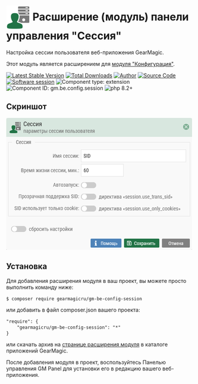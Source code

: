 # <img src="https://raw.githubusercontent.com/gearmagicru/gm-be-config-session/refs/heads/master/assets/images/icon.svg" width="64px" height="64px" align="absmiddle"> Расширение (модуль) панели управления "Сессия"

Настройка сессии пользователя веб-приложения GearMagic.

Этот модуль является расширением для [модуля "Конфигурация"](https://github.com/gearmagicru/gm-be-config).

[![Latest Stable Version](https://img.shields.io/packagist/v/gearmagicru/gm-be-config-session.svg)](https://packagist.org/packages/gearmagicru/gm-be-config-session)
[![Total Downloads](https://img.shields.io/packagist/dt/gearmagicru/gm-be-config-session.svg)](https://packagist.org/packages/gearmagicru/gm-be-config-session)
[![Author](https://img.shields.io/badge/author-anton.tivonenko@gmail.com-blue.svg)](mailto:anton.tivonenko@gmail.com)
[![Source Code](https://img.shields.io/badge/source-gearmagicru/gm--be--config--session-blue.svg)](https://github.com/gearmagicru/gm-be-config-session)
[![Software session](https://img.shields.io/badge/session-MIT-brightgreen.svg)](https://github.com/gearmagicru/gm-be-config-session/blob/master/session)
![Component type: extension](https://img.shields.io/badge/component%20type-extension-green.svg)
![Component ID: gm.be.config.session](https://img.shields.io/badge/component%20id-gm.be.config.session-green.svg)
![php 8.2+](https://img.shields.io/badge/php-min%208.2-red.svg)

## Скриншот
<img src="https://github.com/gearmagicru/gm-be-config-session/blob/master/assets/help/form.png?raw=true">

## Установка

Для добавления расширения модуля в ваш проект, вы можете просто выполнить команду ниже:

```
$ composer require gearmagicru/gm-be-config-session
```

или добавить в файл composer.json вашего проекта:
```
"require": {
    "gearmagicru/gm-be-config-session": "*"
}
```
или скачать архив на [странице расширения модуля](https://apps.gearmagic.ru/component/gm-be-config-session) в каталоге приложений GearMagic.

После добавления модуля в проект, воспользуйтесь Панелью управления GM Panel для установки его в редакцию вашего веб-приложения.
